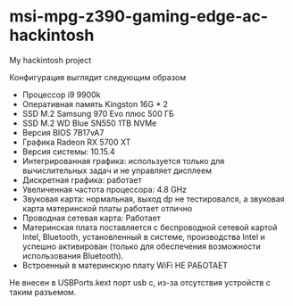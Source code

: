 # msi-mpg-z390-gaming-edge-ac-hackintosh
My hackintosh project

Конфигурация выглядит следующим образом
 - Процессор i9 9900k
 - Оперативная память Kingston 16G * 2
 - SSD M.2 Samsung 970 Evo плюс 500 ГБ
 - SSD M.2 WD Blue SN550 1TB NVMe
 - Версия BIOS 7B17vA7
 - Графика Radeon RX 5700 XT
 - Версия системы: 10.15.4
 - Интегрированная графика: используется только для вычислительных задач и не управляет дисплеем
 - Дискретная графика:  работает
 - Увеличенная частота процессора: 4.8 GHz
 - Звуковая карта: нормальная, выход dp не тестировался, а звуковая карта материнской платы работает отлично
 - Проводная сетевая карта: Работает
 - Материнская плата поставляется с беспроводной сетевой картой Intel, Bluetooth, установленный в системе, производства Intel и успешно активирован (только для обеспечения возможности использования Bluetooth).
 - Встроенный в материнскую плату WiFi НЕ РАБОТАЕТ


Не внесен в USBPorts.kext порт usb c, из-за отсутствия устройств с таким разъемом.
